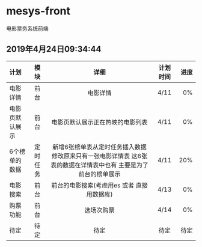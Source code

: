 # mesys-front
电影票务系统前端

## 2019年4月24日09:34:44 

| 计划  | 模块  | 详细 | 计划时间 | 进度 |
| :------------ |:---------------:|:---------------:|:---------------:|-----:|
| 电影详情 | 前台 | 电影详情 | 4/11 | 0% |
| 电影页默认展示 | 前台 | 电影页默认展示正在热映的电影列表 | 4/11 | 0% |
| 6个榜单的数据 | 定时任务 | 新增6张榜单表从定时任务插入数据 修改原来只有一张电影详情表 这6张表的数据在详情表中也有 主要是为了前台的榜单展示 | 4/11 | 20% |
| 电影搜索 | 前台 | 前台的电影搜索(考虑用es 或者 直接用数据库) | 4/13 | 0% |
| 购票功能 | 前台 | 选场次购票 | 4/14 | 0% |
| 待定 | 待定 | 待定 | 待定 | 待定 |
